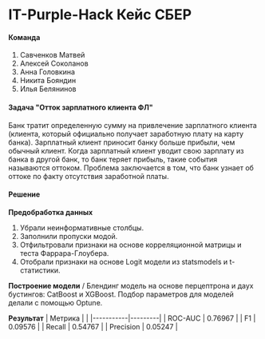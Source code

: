 # IT-Purple-Hack Кейс СБЕР

#### Команда
1. Савченков Матвей
2. Алексей Соколанов
3. Анна Головкина
4. Никита Бояндин
5. Илья Белянинов

#### Задача "Отток зарплатного клиента ФЛ"
Банк тратит определенную сумму на привлечение зарплатного клиента (клиента, который официально получает заработную плату на карту банка). Зарплатный клиент приносит банку больше прибыли, чем обычный клиент. Когда зарплатный клиент уводит свою зарплату из банка в другой банк, то банк теряет прибыль, такие события называются оттоком. Проблема заключается в том, что банк узнает об оттоке по факту отсутствия заработной платы.

#### Решение

**Предобработка данных**
1. Убрали неинформативные столбцы.
2. Заполнили пропуски модой.
3. Отфильтровали признаки на основе корреляционной матрицы и теста Фаррара-Глоубера.
4. Отобрали признаки на основе Logit модели из statsmodels и t-статистики.

**Построение модели** /
Блендинг модель на основе перцептрона и даух бустингов: CatBoost и XGBoost. Подбор параметров для моделей делали с помощью Optune.

**Результат**
|  Метрика  |         |
|-----------|---------|
| ROC-AUC   | 0.76967 |
| F1        | 0.09576 |
| Recall    | 0.54767 |
| Precision | 0.05247 |
   
